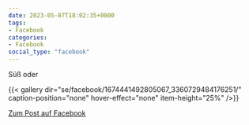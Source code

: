 ```yaml
---
date: 2023-05-07T18:02:35+0000
tags:
- Facebook
categories:
- Facebook
social_type: "facebook"
---
```


Süß oder


  
{{< gallery dir="se/facebook/1674441492805067_3360729484176251/" caption-position="none" hover-effect="none" item-height="25%" />}}
  


[Zum Post auf Facebook](https://www.facebook.com/1674441492805067/posts/3360729484176251/)
